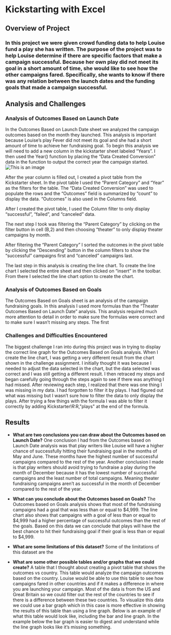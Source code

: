 # Kickstarting with Excel

## Overview of Project

### In this project we were given crowd funding data to help Louise fund a play she has written. The purpose of the project was to help Louise determine if there are specific factors that make a campaign successful. Because her own play did not meet its goal in a short amount of time, she would like to see how the other campaigns fared. Specifically, she wants to know if there was any relation between the launch dates and the funding goals that made a campaign successful. 

## Analysis and Challenges

### Analysis of Outcomes Based on Launch Date
In the Outcomes Based on Launch Date sheet we analyzed the campaign outcomes based on the month they launched. This analysis is important because Louise’s play Fever did not meet its goal and she had a short amount of time to achieve her fundraising goal. To begin this analysis we will need to add a new column in the kickstarter sheet labeled “Years”. I then used the Year() function by placing the “Data Created Conversion” data in the function to output the correct year the campaign started. ![This is an image](<img width="453" alt="Screen Shot 2021-10-01 at 10 12 46 PM" src="https://user-images.githubusercontent.com/91295921/135741549-4aa12521-a1d7-49b3-b507-57bcb8a1340c.png">)

 
After the year column is filled out, I created a pivot table from the Kickstarter sheet. In the pivot table I used the “Parent Category” and “Year” as the filters for the table. The “Data Created Conversion” was used to populate the rows and the “Outcomes” field is summarized by “count” to display the data. “Outcomes” is also used in the Columns field. 
 
After I created the pivot table, I used the Column filter to only display “successful”, “failed”, and “canceled” data. 
 
The next step I took was filtering the “Parent Category” by clicking on the filter button in cell (B,2) and then choosing “theater” to only display theater campaigns by month. 
 
After filtering the “Parent Category” I sorted the outcomes in the pivot table by clicking the “Descending” button in the column filters to show the “successful” campaigns first and “canceled” campaigns last. 
 
The last step in this analysis is creating the line chart. To create the line chart I selected the entire sheet and then clicked on “insert” in the toolbar. From there I selected the line chart option to create the chart. 
 

### Analysis of Outcomes Based on Goals
The Outcomes Based on Goals sheet is an analysis of the campaign fundraising goals. In this analysis I used more formulas than the “Theater Outcomes Based on Launch Date” analysis. This analysis required much more attention to detail in order to make sure the formulas were correct and to make sure I wasn’t missing any steps. The first 
 

### Challenges and Difficulties Encountered
The biggest challenge I ran into during this project was in trying to display the correct line graph for the Outcomes Based on Goals analysis. When I create the line chart, I was getting a very different result from the chart shown in the challenge assignment. I initially thought it was because I needed to adjust the data selected in the chart, but the data selected was correct and I was still getting a different result. I then retraced my steps and began carefully going through the steps again to see if there was anything I had missed. After reviewing each step, I realized that there was one thing I was missing in my data. I had forgotten to filter it by plays. I had figured out what was missing but I wasn’t sure how to filter the data to only display the plays. After trying a few things with the formula I was able to filter it correctly by adding Kickstarter!$R:$R,"plays" at the end of the formula. 

## Results

- **What are two conclusions you can draw about the Outcomes based on Launch Date?** One conclusion I had from the Outcomes based on Launch Date analysis was that play writers like Louise will have a higher chance of successfully hitting their fundraising goal in the months of May and June. These months have the highest number of successful campaigns compared to the rest of the year. Another conclusion I made is that play writers should avoid trying to fundraise a play during the month of December because it has the lowest number of successful campaigns and the least number of total campaigns. Meaning theater fundraising campaigns aren’t as successful in the month of December compared to the rest of the year. 

- **What can you conclude about the Outcomes based on Goals?** The Outcomes based on Goals analysis shows that most of the fundraising campaigns had a goal that was less than or equal to $4,999. The line chart also shows that campaigns with a goal of less than or equal to $4,999 had a higher percentage of successful outcomes than the rest of the goals. Based on this data we can conclude that plays will have the best chance to hit their fundraising goal if their goal is less than or equal to $4,999. 

- **What are some limitations of this dataset?** Some of the limitations of this dataset are the 

- **What are some other possible tables and/or graphs that we could create?** A table that I thought about creating a pivot table that shows the outcomes vs country. This table would analyze the campaign outcomes based on the country. Louise would be able to use this table to see how campaigns fared in other countries and if it makes a difference in where you are launching your campaign. Most of the data is from the US and Great Britain so we could filter out the rest of the countries to see if there is a difference between these two countries. To visualize this data we could use a bar graph which in this case is more effective in showing the results of this table than using a line graph. Below is an example of what this table would look like, including the bar and line graph. In the example below the bar graph is easier to digest and understand while the line graph looks like it’s missing something.
